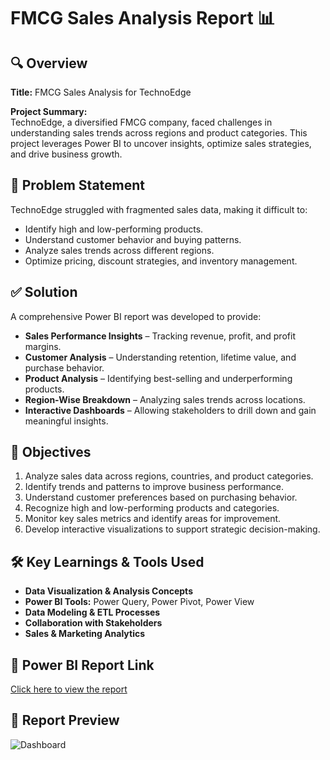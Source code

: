 # FMCG Sales Analysis Report 📊

## 🔍 Overview
**Title:** FMCG Sales Analysis for TechnoEdge

**Project Summary:**  
TechnoEdge, a diversified FMCG company, faced challenges in understanding sales trends across regions and product categories. This project leverages Power BI to uncover insights, optimize sales strategies, and drive business growth.

## 🚨 Problem Statement
TechnoEdge struggled with fragmented sales data, making it difficult to:
- Identify high and low-performing products.
- Understand customer behavior and buying patterns.
- Analyze sales trends across different regions.
- Optimize pricing, discount strategies, and inventory management.

## ✅ Solution
A comprehensive Power BI report was developed to provide:
- **Sales Performance Insights** – Tracking revenue, profit, and profit margins.
- **Customer Analysis** – Understanding retention, lifetime value, and purchase behavior.
- **Product Analysis** – Identifying best-selling and underperforming products.
- **Region-Wise Breakdown** – Analyzing sales trends across locations.
- **Interactive Dashboards** – Allowing stakeholders to drill down and gain meaningful insights.

## 🎯 Objectives
1. Analyze sales data across regions, countries, and product categories.
2. Identify trends and patterns to improve business performance.
3. Understand customer preferences based on purchasing behavior.
4. Recognize high and low-performing products and categories.
5. Monitor key sales metrics and identify areas for improvement.
6. Develop interactive visualizations to support strategic decision-making.

## 🛠️ Key Learnings & Tools Used
- **Data Visualization & Analysis Concepts**
- **Power BI Tools:** Power Query, Power Pivot, Power View
- **Data Modeling & ETL Processes**
- **Collaboration with Stakeholders**
- **Sales & Marketing Analytics**

## 🔗 Power BI Report Link
[Click here to view the report](https://app.powerbi.com/view?r=XXXXX)

## 📸 Report Preview
![Dashboard](Images/dashboard.png)
